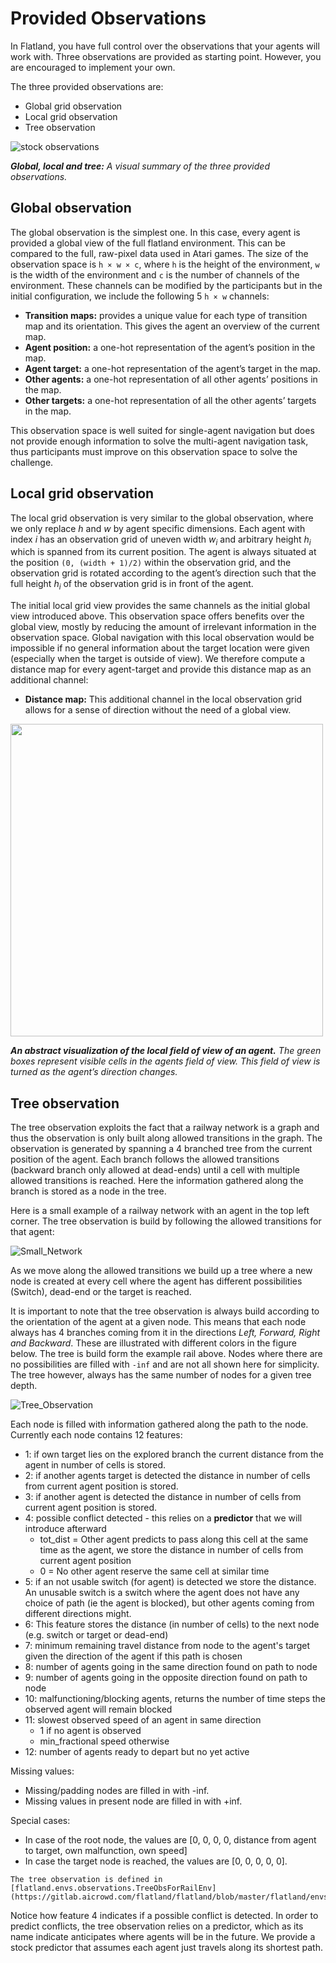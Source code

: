 Provided Observations
===

In Flatland, you have full control over the observations that your agents will work with. Three observations are provided as starting point. However, you are encouraged to implement your own.

The three provided observations are:
- Global grid observation
- Local grid observation
- Tree observation

![stock observations](https://i.imgur.com/oo8EIYv.png)

***Global, local and tree:** A visual summary of the three provided observations.*

Global observation
---

The global observation is the simplest one. In this case, every agent is provided a global view of the full flatland environment. This can be compared to the full, raw-pixel data used in Atari games. The size of the observation space is `h × w × c`, where `h` is the height of the environment, `w` is the width of the environment and `c` is the number of channels of the environment. These channels can be modified by the participants but in the initial configuration, we include the following 5 `h × w` channels:

- **Transition maps:** provides a unique value for each type of transition map and its orientation. This gives the agent an overview of the current map.
- **Agent position:** a one-hot representation of the agent’s position in the map.
- **Agent target:** a one-hot representation of the agent’s target in the map.
- **Other agents:** a one-hot representation of all other agents’ positions in the map.
- **Other targets:** a one-hot representation of all the other agents’ targets in the map.

This observation space is well suited for single-agent navigation but does not provide enough information to solve the multi-agent navigation task, thus participants must improve on this observation space to solve the challenge.

Local grid observation
---

The local grid observation is very similar to the global observation, where we only replace $h$ and $w$ by agent specific dimensions. Each agent with index $i$ has an observation grid of uneven width $w_i$ and arbitrary height $h_i$ which is spanned from its current position. The agent is always situated at the position `(0, (width + 1)/2)` within the observation grid, and the observation grid is rotated according to the agent’s direction such that the full height $h_i$ of the observation grid is in front of the agent.

The initial local grid view provides the same channels as the initial global view introduced above. This observation space offers benefits over the global view, mostly by reducing the amount of irrelevant information in the observation space. Global navigation with this local observation would be impossible if no general information about the target location were given (especially when the target is outside of view). We therefore compute a distance map for every agent-target and provide this distance map as an additional channel:

- **Distance map:** This additional channel in the local observation grid allows for a sense of direction without the need of a global view.

<img width="500" src="https://drive.google.com/uc?export=view&id=1kZzinMOs7hlPaSJJeIiaQ7lAz2erXuHx">

***An abstract visualization of the local field of view of an agent.** The green boxes represent visible cells in the agents field of view. This field of view is turned as the agent’s direction changes.*

Tree observation
---

The tree observation exploits the fact that a railway network is a graph and thus the observation is only built along allowed transitions in the graph. The observation is generated by spanning a 4 branched tree from the current position of the agent. Each branch follows the allowed transitions (backward branch only allowed at dead-ends) until a cell with multiple allowed transitions is reached. Here the information gathered along the branch is stored as a node in the tree. 

Here is a small example of a railway network with an agent in the top left corner. The tree observation is build by following the allowed transitions for that agent:

![Small_Network](https://i.imgur.com/utqMx08.png)

As we move along the allowed transitions we build up a tree where a new node is created at every cell where the agent has different possibilities (Switch), dead-end or the target is reached.

It is important to note that the tree observation is always build according to the orientation of the agent at a given node. This means that each node always has 4 branches coming from it in the directions *Left, Forward, Right and Backward*. These are illustrated with different colors in the figure below. The tree is build form the example rail above. Nodes where there are no possibilities are filled with `-inf` and are not all shown here for simplicity. The tree however, always has the same number of nodes for a given tree depth.

![Tree_Observation](https://i.imgur.com/VsUQOQz.png)

Each node is filled with information gathered along the path to the node. Currently each node contains 12 features:

- 1: if own target lies on the explored branch the current distance from the agent in number of cells is stored.
- 2: if another agents target is detected the distance in number of cells from current agent position is stored.
- 3: if another agent is detected the distance in number of cells from current agent position is stored.
- 4: possible conflict detected - this relies on a **predictor** that we will introduce afterward
    - tot_dist = Other agent predicts to pass along this cell at the same time as the agent, we store the distance in number of cells from current agent position
    - 0 = No other agent reserve the same cell at similar time
- 5: if an not usable switch (for agent) is detected we store the distance. An unusable switch is a switch where the agent does not have any choice of path (ie the agent is blocked), but other agents coming from different directions might. 
- 6: This feature stores the distance (in number of cells) to the next node (e.g. switch or target or dead-end)
- 7: minimum remaining travel distance from node to the agent's target given the direction of the agent if this path is chosen
- 8: number of agents going in the same direction found on path to node
- 9: number of agents going in the opposite direction found on path to node
- 10: malfunctioning/blocking agents, returns the number of time steps the observed agent will remain blocked
- 11: slowest observed speed of an agent in same direction
    - 1 if no agent is observed
    - min_fractional speed otherwise
- 12: number of agents ready to depart but no yet active

Missing values:
- Missing/padding nodes are filled in with -inf.
- Missing values in present node are filled in with +inf.

Special cases:
- In case of the root node, the values are [0, 0, 0, 0, distance from agent to target, own malfunction, own speed]
- In case the target node is reached, the values are [0, 0, 0, 0, 0].
    
```{admonition} Code reference
The tree observation is defined in [flatland.envs.observations.TreeObsForRailEnv](https://gitlab.aicrowd.com/flatland/flatland/blob/master/flatland/envs/observations.py#L18)
```

Notice how feature 4 indicates if a possible conflict is detected. In order to predict conflicts, the tree observation relies on a predictor, which as its name indicate anticipates where agents will be in the future. We provide a stock predictor that assumes each agent just travels along its shortest path.



